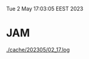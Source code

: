 Tue  2 May 17:03:05 EEST 2023
# JAM
<a href='./cache/202305/02_17.log'>./cache/202305/02_17.log</a>
